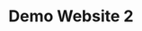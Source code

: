 ---
section: "works"
order: 2
title: "Demo Website 2"
imgName: "logoNexter"
links: { 
         github: "https://github.com/initialsky0/course-project-nexter", 
         link: "https://initialsky0.github.io/course-project-nexter/"
       }
---
